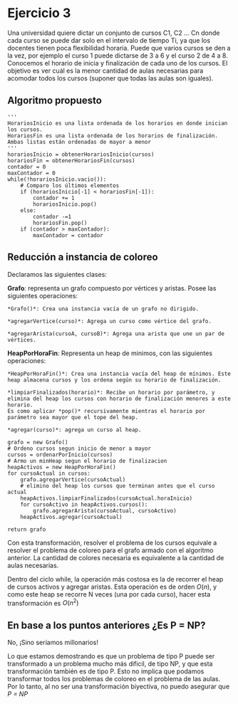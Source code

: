 # Ejercicio 3

Una universidad quiere dictar un conjunto de cursos C1, C2 … Cn donde cada curso se puede dar solo en el intervalo de tiempo Ti, ya que los docentes tienen poca flexibilidad horaria.
Puede que varios cursos se den a la vez, por ejemplo el curso 1 puede dictarse de 3 a 6 y el curso 2 de 4 a 8.
Conocemos el horario de inicia y finalización de cada uno de los cursos.
El objetivo es ver cuál es la menor cantidad de aulas necesarias para acomodar todos los cursos (suponer que todas las aulas son iguales).


## Algoritmo propuesto

~~~{.python}
'''
HorariosInicio es una lista ordenada de los horarios en donde inician los cursos.
HorariosFin es una lista ordenada de los horarios de finalización.
Ambas listas están ordenadas de mayor a menor
'''
horariosInicio = obtenerHorariosInicio(cursos)
horariosFin = obtenerHorariosFin(cursos)
contador = 0
maxContador = 0
while(!horariosInicio.vacio()):
    # Comparo los últimos elementos
    if (horariosInicio[-1] < horariosFin[-1]):
        contador += 1
        horariosInicio.pop()
    else:
        contador -=1
        horariosFin.pop()
    if (contador > maxContador):
        maxContador = contador
~~~


## Reducción a instancia de coloreo

Declaramos las siguientes clases:

**Grafo**: representa un grafo compuesto por vértices y aristas. Posee las siguientes operaciones:

    *Grafo()*: Crea una instancia vacía de un grafo no dirigido.

    *agregarVertice(curso)*: Agrega un curso como vértice del grafo.

    *agregarArista(cursoA, cursoB)*: Agrega una arista que une un par de vértices.

**HeapPorHoraFin**: Representa un heap de minimos, con las siguientes operaciones:

    *HeapPorHoraFin()*: Crea una instancia vacía del heap de mínimos. Este heap almacena cursos y los ordena según su horario de finalización.

    *limpiarFinalizados(horario)*: Recibe un horario por parámetro, y elimina del heap los cursos con horario de finalización menores a este horario.
    Es como aplicar *pop()* recursivamente mientras el horario por parámetro sea mayor que el tope del heap.

    *agregar(curso)*: agrega un curso al heap.

~~~{.python}
grafo = new Grafo()
# Ordeno cursos segun inicio de menor a mayor
cursos = ordenarPorInicio(cursos)
# Armo un minHeap segun el horario de finalizacion
heapActivos = new HeapPorHoraFin()
for cursoActual in cursos:
    grafo.agregarVertice(cursoActual)
    # elimino del heap los cursos que terminan antes que el curso actual
    heapActivos.limpiarFinalizados(cursoActual.horaInicio)
    for cursoActivo in heapActivos.cursos():
        grafo.agregarArista(cursoActual, cursoActivo)
    heapActivos.agregar(cursoActual)

return grafo
~~~

Con esta transformación, resolver el problema de los cursos equivale a resolver el problema de coloreo para el grafo armado con el algoritmo anterior. La cantidad de colores necesaria es equivalente a la cantidad de aulas necesarias.

Dentro del ciclo while, la operación más costosa es la de recorrer el heap de cursos activos y agregar aristas. Esta operación es de orden $O(n)$, y como este heap se recorre N veces (una por cada curso), hacer esta transformación es $O(n^2)$


## En base a los puntos anteriores ¿Es P = NP?

No, ¡Sino seríamos millonarios!

Lo que estamos demostrando es que un problema de tipo P puede ser transformado a un problema mucho más dificil, de tipo NP, y que esta transformación también es de tipo P. Esto no implica que podamos transformar todos los problemas de coloreo en el problema de las aulas. Por lo tanto, al no ser una transformación biyectiva, no puedo asegurar que *P = NP*

